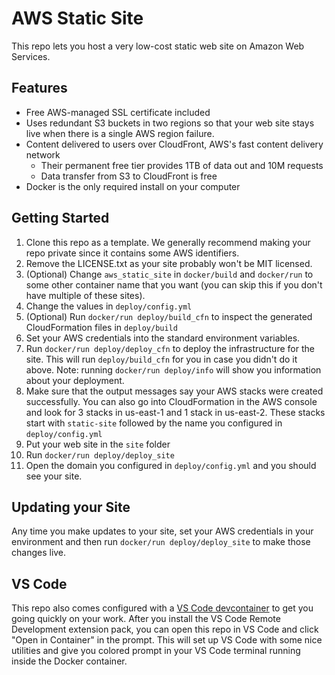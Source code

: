 # AWS Static Site

This repo lets you host a very low-cost static web site on Amazon Web Services.

## Features

* Free AWS-managed SSL certificate included
* Uses redundant S3 buckets in two regions so that your web site stays live when there is a single AWS region failure.
* Content delivered to users over CloudFront, AWS's fast content delivery network
  * Their permanent free tier provides 1TB of data out and 10M requests
  * Data transfer from S3 to CloudFront is free
* Docker is the only required install on your computer

## Getting Started

1. Clone this repo as a template.  We generally recommend making your repo private since it contains some AWS identifiers.
2. Remove the LICENSE.txt as your site probably won't be MIT licensed.
2. (Optional) Change `aws_static_site` in `docker/build` and `docker/run` to some other container name that you want (you can skip this if you don't have multiple of these sites).
3. Change the values in `deploy/config.yml`
3. (Optional) Run `docker/run deploy/build_cfn` to inspect the generated CloudFormation files in `deploy/build`
3. Set your AWS credentials into the standard environment variables.
3. Run `docker/run deploy/deploy_cfn` to deploy the infrastructure for the site. This will run `deploy/build_cfn` for you in case you didn't do it above.  Note: running `docker/run deploy/info` will show you information about your deployment.
4. Make sure that the output messages say your AWS stacks were created successfully.  You can also go into CloudFormation in the AWS console and look for 3 stacks in us-east-1 and 1 stack in us-east-2.  These stacks start with `static-site` followed by the name you configured in `deploy/config.yml`
4. Put your web site in the `site` folder
5. Run `docker/run deploy/deploy_site`
6. Open the domain you configured in `deploy/config.yml` and you should see your site.

## Updating your Site

Any time you make updates to your site, set your AWS credentials in your environment and then run `docker/run deploy/deploy_site` to make those changes live.

## VS Code

This repo also comes configured with a [VS Code devcontainer](https://code.visualstudio.com/docs/remote/containers) to get you going quickly on your work.  After you install the VS Code Remote Development extension pack, you can open this repo in VS Code and click "Open in Container" in the prompt.  This will set up VS Code with some nice utilities and give you colored prompt in your VS Code terminal running inside the Docker container.

